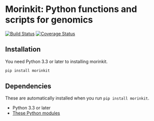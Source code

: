 # Morinkit: Python functions and scripts for genomics

[![Build Status](https://travis-ci.org/morinlab/morinkit.svg?branch=master)](https://travis-ci.org/morinlab/morinkit)
[![Coverage Status](https://coveralls.io/repos/github/morinlab/morinkit/badge.svg?branch=master)](https://coveralls.io/github/morinlab/morinkit?branch=master)

## Installation

You need Python 3.3 or later to installing morinkit. 

```bash
pip install morinkit
```

## Dependencies

These are automatically installed when you run `pip install morinkit`. 

* Python 3.3 or later
* [These Python modules](requirements.txt)
